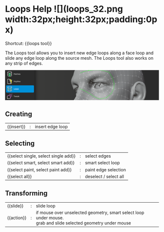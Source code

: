 # Loops Help ![](loops_32.png width:32px;height:32px;padding:0px)

Shortcut: {{loops tool}}


The Loops tool allows you to insert new edge loops along a face loop and slide any edge loop along the source mesh.
The Loops tool also works on any strip of edges.

![](help_loops.png)

## Creating

|  |  |  |
| --- | --- | --- |
| {{insert}} | : | insert edge loop |


## Selecting

|  |  |  |
| --- | --- | --- |
| {{select single, select single add}} | : | select edges |
| {{select smart, select smart add}}   | : | smart select loop |
| {{select paint, select paint add}}   | : | paint edge selection |
| {{select all}}                       | : | deselect / select all |


## Transforming

|  |  |  |
| --- | --- | --- |
| {{slide}}  | : | slide loop |
| {{action}} | : | if mouse over unselected geometry, smart select loop under mouse. <br> grab and slide selected geometry under mouse |

